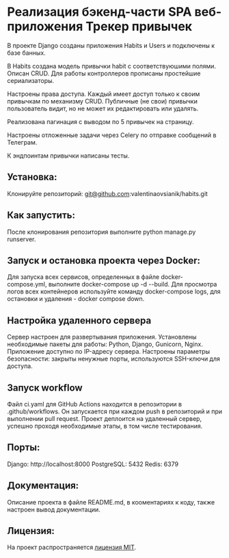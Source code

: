 # Реализация бэкенд-части SPA веб-приложения Трекер привычек

В  проекте Django созданы приложения Habits и Users и подключены к базе банных.

В Habits создана модель привычки habit с соответствуюшими полями. Описан CRUD. Для работы контроллеров прописаны простейшие сериализаторы.

Настроены права доступа. Каждый имеет доступ только к своим привычкам по механизму CRUD. Публичные (не свои) привычки пользователь видит, но не может их редактировать или удалять.

Реализована пагинация с выводом по 5 привычек на страницу.

Настроены отложенные задачи через Celery по отправке сообщений в Телеграм.

К эндпоинтам привычки написаны тесты.


## Установка:
Клонируйте репозиторий:
git@github.com:valentinaovsianik/habits.git


## Как запустить:
После клонирования репозитория выполните python manage.py runserver.

## Запуск и остановка проекта через Docker:
Для  запуска всех сервисов, определенных в файле docker-compose.yml, выполните docker-compose up -d --build.
Для просмотра логов всех контейнеров используйте команду docker-compose logs, для остановки и удаления - docker compose down.

## Настройка удаленного сервера
Сервер настроен для развертывания приложения. Установлены необходимые пакеты для работы: Python, Django, Gunicorn, Nginx. Приложение доступно по IP-адресу сервера. Настроены параметры безопасности: закрыты ненужные порты, используются SSH-ключи для доступа.

## Запуск workflow
Файл ci.yaml для GitHub Actions находится в репозитории в .github/workflows. Он запускается при каждом push в репозиторий и при выполнении pull request.
Проект деплоится на удаленный сервер, успешно проходя необходимые этапы, в том числе тестирования.

## Порты:
Django: http://localhost:8000
PostgreSQL: 5432
Redis: 6379

## Документация:
Описание проекта в файле README.md, в кооментариях к коду, также настроен вывод документации.


## Лицензия:
На проект распространяется [лицензия MIT](LICENSE).